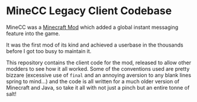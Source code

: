 MineCC Legacy Client Codebase
=====================

MineCC was a [Minecraft Mod](https://en.wikipedia.org/wiki/Minecraft_modding) which added a global instant messaging feature into the game.

It was the first mod of its kind and achieved a userbase in the thousands before I got too busy to maintain it.

This repository contains the client code for the mod, released to allow other modders to see how it all worked. Some of the conventions used are pretty bizzare (excessive use of `final` and an annoying aversion to any blank lines spring to mind...) and the code is all written for a much older version of Minecraft and Java, so take it all with not just a pinch but an entire tonne of salt!
